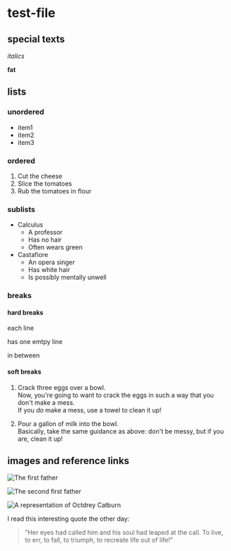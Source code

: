 # test-file

## special texts

*italics*

**fat**

## lists

### unordered

* item1
* item2
* item3

### ordered

1. Cut the cheese 
2. Slice the tomatoes
3. Rub the tomatoes in flour

### sublists

* Calculus
    * A professor
    * Has no hair
    * Often wears green
* Castafiore
    * An opera singer
    * Has white hair
    * Is possibly mentally unwell
    
### breaks

#### hard breaks

each line

has one emtpy line 

in between

#### soft breaks
1. Crack three eggs over a bowl.  
 Now, you're going to want to crack the eggs in such a way that you don't make a mess.  
 If you _do_ make a mess, use a towel to clean it up!

2. Pour a gallon of milk into the bowl.  
 Basically, take the same guidance as above: don't be messy, but if you are, clean it up!

## images and reference links
![The first father][First Father]

![The second first father][Second Father]

[First Father]: http://octodex.github.com/images/founding-father.jpg

[Second Father]: http://octodex.github.com/images/foundingfather_v2.png

![A representation of Octdrey Catburn](http://octodex.github.com/images/octdrey-catburn.jpg)

I read this interesting quote the other day:

> "Her eyes had called him and his soul had leaped at the call. To live, to err, to fall, to triumph, to recreate life out of life!"
